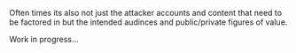 Often times its also not just the attacker accounts and content that need to be factored in but the intended audinces and public/private figures of value.

Work in progress...
